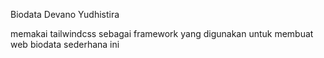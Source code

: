 Biodata Devano Yudhistira

memakai tailwindcss sebagai framework yang digunakan untuk membuat web biodata sederhana ini
